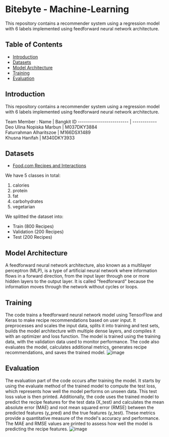 # Bitebyte - Machine-Learning
This repository contains a recommender system using a regression model with 6 labels implemented using feedforward neural network architecture.

## Table of Contents
* [Introduction](#Introduction)
* [Datasets](#Datasets)
* [Model Architecture](#Model-Architecture "Goto Model Architecture")
* [Training](#Training)
* [Evaluation](#Evaluation)

## Introduction
This repository contains a recommender system using a regression model with 6 labels implemented using feedforward neural network architecture.

Team Member : 
Name                      | Bangkit ID 
------------------------- | ------------
Deo Ulina Nopiska Marbun  | M037DKY3884  
Faturrahman Alharitszoe   | M166DSX1489  
Khusna Hanifah            | M340DKY3933 

## Datasets
* [Food.com Recipes and Interactions](https://www.kaggle.com/datasets/shuyangli94/food-com-recipes-and-user-interactions?select=RAW_recipes.csv)

We have 5 classes in total:
1. calories
2. protein
3. fat
4. carbohydrates
5. vegetarian

We splitted the dataset into:
* Train (800 Recipes)
* Validation (200 Recipes)
* Test (200 Recipes)

## Model Architecture
A feedforward neural network architecture, also known as a multilayer perceptron (MLP), is a type of artificial neural network where information flows in a forward direction, from the input layer through one or more hidden layers to the output layer. It is called "feedforward" because the information moves through the network without cycles or loops.

## Training 
The code trains a feedforward neural network model using TensorFlow and Keras to make recipe recommendations based on user input. It preprocesses and scales the input data, splits it into training and test sets, builds the model architecture with multiple dense layers, and compiles it with an optimizer and loss function. The model is trained using the training data, with the validation data used to monitor performance. The code also evaluates the model, calculates additional metrics, generates recipe recommendations, and saves the trained model.
![image](https://github.com/BiteByte-C23-PC678/Machine-Learning/assets/72615238/b6ea0d52-f98b-4f7b-91a6-ba20857f7265)

## Evaluation 
The evaluation part of the code occurs after training the model. It starts by using the evaluate method of the trained model to compute the test loss, which represents how well the model performs on unseen data. This test loss value is then printed. Additionally, the code uses the trained model to predict the recipe features for the test data (X_test) and calculates the mean absolute error (MAE) and root mean squared error (RMSE) between the predicted features (y_pred) and the true features (y_test). These metrics provide a quantitative measure of the model's accuracy and performance. The MAE and RMSE values are printed to assess how well the model is predicting the recipe features.
![image](https://github.com/BiteByte-C23-PC678/Machine-Learning/assets/72615238/9f95ab53-754a-46de-987f-b443e2320cd8)


